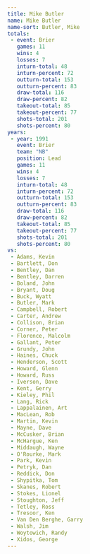 ```yaml
---
title: Mike Butler
name: Mike Butler
name-sort: Butler, Mike
totals:
 - event: Brier
   games: 11
   wins: 4
   losses: 7
   inturn-total: 48
   inturn-percent: 72
   outturn-total: 153
   outturn-percent: 83
   draw-total: 116
   draw-percent: 82
   takeout-total: 85
   takeout-percent: 77
   shots-total: 201
   shots-percent: 80
years:
 - year: 1991
   event: Brier
   team: "NB"
   position: Lead
   games: 11
   wins: 4
   losses: 7
   inturn-total: 48
   inturn-percent: 72
   outturn-total: 153
   outturn-percent: 83
   draw-total: 116
   draw-percent: 82
   takeout-total: 85
   takeout-percent: 77
   shots-total: 201
   shots-percent: 80
vs:
 - Adams, Kevin
 - Bartlett, Don
 - Bentley, Dan
 - Bentley, Darren
 - Boland, John
 - Bryant, Doug
 - Buck, Wyatt
 - Butler, Mark
 - Campbell, Robert
 - Carter, Andrew
 - Collison, Brian
 - Corner, Peter
 - Florence, Malcolm
 - Gallant, Peter
 - Grundy, John
 - Haines, Chuck
 - Henderson, Scott
 - Howard, Glenn
 - Howard, Russ
 - Iverson, Dave
 - Kent, Gerry
 - Kieley, Phil
 - Lang, Rick
 - Lappalainen, Art
 - MacLean, Rob
 - Martin, Kevin
 - Mayne, Dave
 - McCusker, Brian
 - McHargue, Ken
 - Middaugh, Wayne
 - O'Rourke, Mark
 - Park, Kevin
 - Petryk, Dan
 - Reddick, Don
 - Shypitka, Tom
 - Skanes, Robert
 - Stokes, Lionel
 - Stoughton, Jeff
 - Tetley, Ross
 - Tresoor, Ken
 - Van Den Berghe, Garry
 - Walsh, Jim
 - Woytowich, Randy
 - Xidos, George
---
```

